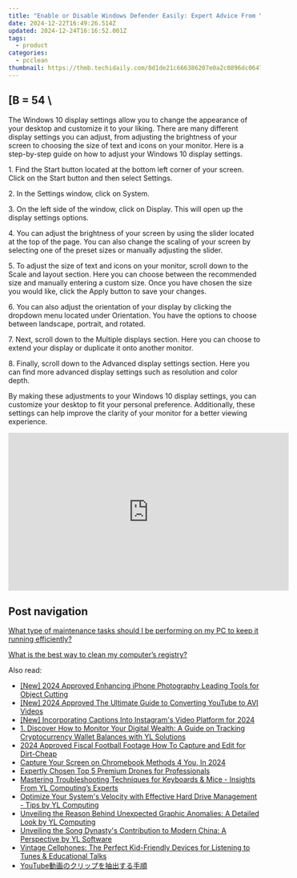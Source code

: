 ```yaml
---
title: "Enable or Disable Windows Defender Easily: Expert Advice From YL Solutions"
date: 2024-12-22T16:49:26.514Z
updated: 2024-12-24T16:16:52.001Z
tags:
  - product
categories:
  - pcclean
thumbnail: https://thmb.techidaily.com/8d1de21c666386207e0a2c0896dc0647ebc82a413cfdd6aa282a235213b145ee.jpg
---
```


## \[B = 54 \

The Windows 10 display settings allow you to change the appearance of your desktop and customize it to your liking. There are many different display settings you can adjust, from adjusting the brightness of your screen to choosing the size of text and icons on your monitor. Here is a step-by-step guide on how to adjust your Windows 10 display settings. 

1\. Find the Start button located at the bottom left corner of your screen. Click on the Start button and then select Settings.

2\. In the Settings window, click on System.

3\. On the left side of the window, click on Display. This will open up the display settings options. 

4\. You can adjust the brightness of your screen by using the slider located at the top of the page. You can also change the scaling of your screen by selecting one of the preset sizes or manually adjusting the slider.

5\. To adjust the size of text and icons on your monitor, scroll down to the Scale and layout section. Here you can choose between the recommended size and manually entering a custom size. Once you have chosen the size you would like, click the Apply button to save your changes.

6\. You can also adjust the orientation of your display by clicking the dropdown menu located under Orientation. You have the options to choose between landscape, portrait, and rotated.

7\. Next, scroll down to the Multiple displays section. Here you can choose to extend your display or duplicate it onto another monitor.

8\. Finally, scroll down to the Advanced display settings section. Here you can find more advanced display settings such as resolution and color depth. 

By making these adjustments to your Windows 10 display settings, you can customize your desktop to fit your personal preference. Additionally, these settings can help improve the clarity of your monitor for a better viewing experience.

<!-- affiliate ads begin -->
<iframe width="560" height="315" src="https://www.youtube.com/embed/Un9G2_OdSRI?si=vAcGbco8DuWt4ypP" title="YouTube video player" frameborder="0" allow="accelerometer; autoplay; clipboard-write; encrypted-media; gyroscope; picture-in-picture; web-share" referrerpolicy="strict-origin-when-cross-origin" allowfullscreen></iframe>
<!-- affiliate ads end -->

## Post navigation

[What type of maintenance tasks should I be performing on my PC to keep it running efficiently?](https://tools.techidaily.com/pcclean/products/)

[What is the best way to clean my computer’s registry?](https://tools.techidaily.com/pcclean/products/)

<ins class="adsbygoogle"
     style="display:block"
     data-ad-format="autorelaxed"
     data-ad-client="ca-pub-7571918770474297"
     data-ad-slot="1223367746"></ins>

<ins class="adsbygoogle"
     style="display:block"
     data-ad-client="ca-pub-7571918770474297"
     data-ad-slot="8358498916"
     data-ad-format="auto"
     data-full-width-responsive="true"></ins>

<span class="atpl-alsoreadstyle">Also read:</span>
<div><ul>
<li><a href="https://fox-info.techidaily.com/new-2024-approved-enhancing-iphone-photography-leading-tools-for-object-cutting/"><u>[New] 2024 Approved Enhancing iPhone Photography Leading Tools for Object Cutting</u></a></li>
<li><a href="https://youtube-data.techidaily.com/024-approved-the-ultimate-guide-to-converting-youtube-to-avi-videos/"><u>[New] 2024 Approved The Ultimate Guide to Converting YouTube to AVI Videos</u></a></li>
<li><a href="https://instagram-video-recordings.techidaily.com/new-incorporating-captions-into-instagrams-video-platform-for-2024/"><u>[New] Incorporating Captions Into Instagram's Video Platform for 2024</u></a></li>
<li><a href="https://discover-awesome.techidaily.com/1-discover-how-to-monitor-your-digital-wealth-a-guide-on-tracking-cryptocurrency-wallet-balances-with-yl-solutions/"><u>1. Discover How to Monitor Your Digital Wealth: A Guide on Tracking Cryptocurrency Wallet Balances with YL Solutions</u></a></li>
<li><a href="https://some-knowledge.techidaily.com/2024-approved-fiscal-football-footage-how-to-capture-and-edit-for-dirt-cheap/"><u>2024 Approved Fiscal Football Footage How To Capture and Edit for Dirt-Cheap</u></a></li>
<li><a href="https://video-capture.techidaily.com/capture-your-screen-on-chromebook-methods-4-you-in-2024/"><u>Capture Your Screen on Chromebook Methods 4 You, In 2024</u></a></li>
<li><a href="https://extra-resources.techidaily.com/expertly-chosen-top-5-premium-drones-for-professionals/"><u>Expertly Chosen Top 5 Premium Drones for Professionals</u></a></li>
<li><a href="https://discover-awesome.techidaily.com/mastering-troubleshooting-techniques-for-keyboards-and-mice-insights-from-yl-computings-experts/"><u>Mastering Troubleshooting Techniques for Keyboards & Mice - Insights From YL Computing’s Experts</u></a></li>
<li><a href="https://discover-awesome.techidaily.com/optimize-your-systems-velocity-with-effective-hard-drive-management-tips-by-yl-computing/"><u>Optimize Your System's Velocity with Effective Hard Drive Management - Tips by YL Computing</u></a></li>
<li><a href="https://discover-awesome.techidaily.com/unveiling-the-reason-behind-unexpected-graphic-anomalies-a-detailed-look-by-yl-computing/"><u>Unveiling the Reason Behind Unexpected Graphic Anomalies: A Detailed Look by YL Computing</u></a></li>
<li><a href="https://discover-awesome.techidaily.com/unveiling-the-song-dynastys-contribution-to-modern-china-a-perspective-by-yl-software/"><u>Unveiling the Song Dynasty's Contribution to Modern China: A Perspective by YL Software</u></a></li>
<li><a href="https://tech-savvy.techidaily.com/vintage-cellphones-the-perfect-kid-friendly-devices-for-listening-to-tunes-and-educational-talks/"><u>Vintage Cellphones: The Perfect Kid-Friendly Devices for Listening to Tunes & Educational Talks</u></a></li>
<li><a href="https://blog-min.techidaily.com/1726026976968-youtube/"><u>YouTube動画のクリップを抽出する手順</u></a></li>
</ul></div>

